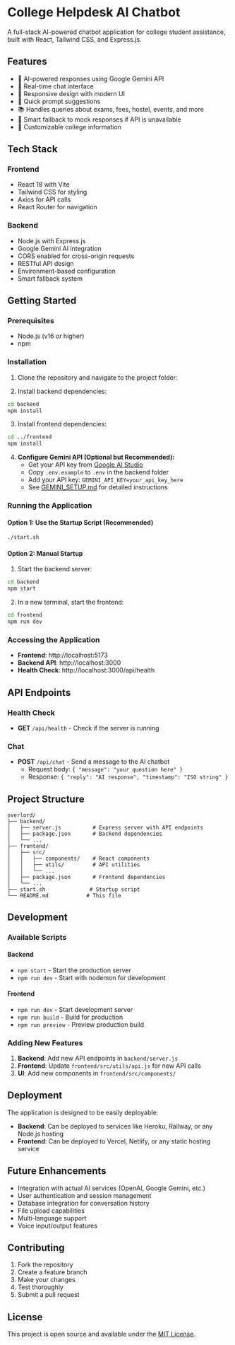 # College Helpdesk AI Chatbot

A full-stack AI-powered chatbot application for college student assistance, built with React, Tailwind CSS, and Express.js.

## Features

- 🤖 AI-powered responses using Google Gemini API
- 💬 Real-time chat interface
- 📱 Responsive design with modern UI
- 🎯 Quick prompt suggestions
- 📚 Handles queries about exams, fees, hostel, events, and more
- 🔄 Smart fallback to mock responses if API is unavailable
- 🏫 Customizable college information

## Tech Stack

### Frontend
- React 18 with Vite
- Tailwind CSS for styling
- Axios for API calls
- React Router for navigation

### Backend
- Node.js with Express.js
- Google Gemini AI integration
- CORS enabled for cross-origin requests
- RESTful API design
- Environment-based configuration
- Smart fallback system

## Getting Started

### Prerequisites
- Node.js (v16 or higher)
- npm

### Installation

1. Clone the repository and navigate to the project folder:

2. Install backend dependencies:
```bash
cd backend
npm install
```

3. Install frontend dependencies:
```bash
cd ../frontend
npm install
```

4. **Configure Gemini API (Optional but Recommended):**
   - Get your API key from [Google AI Studio](https://makersuite.google.com/app/apikey)
   - Copy `.env.example` to `.env` in the backend folder
   - Add your API key: `GEMINI_API_KEY=your_api_key_here`
   - See [GEMINI_SETUP.md](GEMINI_SETUP.md) for detailed instructions

### Running the Application

#### Option 1: Use the Startup Script (Recommended)
```bash
./start.sh
```

#### Option 2: Manual Startup

1. Start the backend server:
```bash
cd backend
npm start
```

2. In a new terminal, start the frontend:
```bash
cd frontend
npm run dev
```

### Accessing the Application

- **Frontend**: http://localhost:5173
- **Backend API**: http://localhost:3000
- **Health Check**: http://localhost:3000/api/health

## API Endpoints

### Health Check
- **GET** `/api/health` - Check if the server is running

### Chat
- **POST** `/api/chat` - Send a message to the AI chatbot
  - Request body: `{ "message": "your question here" }`
  - Response: `{ "reply": "AI response", "timestamp": "ISO string" }`

## Project Structure

```
overlord/
├── backend/
│   ├── server.js          # Express server with API endpoints
│   ├── package.json       # Backend dependencies
│   └── ...
├── frontend/
│   ├── src/
│   │   ├── components/    # React components
│   │   ├── utils/         # API utilities
│   │   └── ...
│   ├── package.json       # Frontend dependencies
│   └── ...
├── start.sh              # Startup script
└── README.md            # This file
```

## Development

### Available Scripts

#### Backend
- `npm start` - Start the production server
- `npm run dev` - Start with nodemon for development

#### Frontend
- `npm run dev` - Start development server
- `npm run build` - Build for production
- `npm run preview` - Preview production build

### Adding New Features

1. **Backend**: Add new API endpoints in `backend/server.js`
2. **Frontend**: Update `frontend/src/utils/api.js` for new API calls
3. **UI**: Add new components in `frontend/src/components/`

## Deployment

The application is designed to be easily deployable:

- **Backend**: Can be deployed to services like Heroku, Railway, or any Node.js hosting
- **Frontend**: Can be deployed to Vercel, Netlify, or any static hosting service

## Future Enhancements

- Integration with actual AI services (OpenAI, Google Gemini, etc.)
- User authentication and session management
- Database integration for conversation history
- File upload capabilities
- Multi-language support
- Voice input/output features

## Contributing

1. Fork the repository
2. Create a feature branch
3. Make your changes
4. Test thoroughly
5. Submit a pull request

## License

This project is open source and available under the [MIT License](LICENSE).
